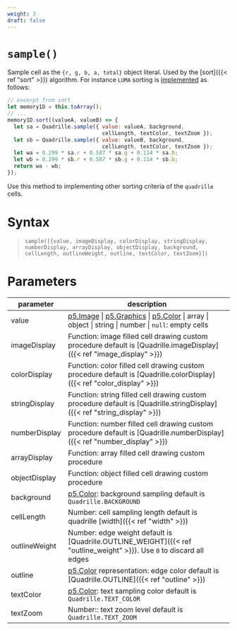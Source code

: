 ```yaml
---
weight: 3
draft: false
---
```


# `sample()`

Sample cell as the `{r, g, b, a, total}` object literal. Used by the [sort]({{< ref "sort" >}}) algorithm. For instance `LUMA` sorting is [implemented](https://github.com/objetos/p5.quadrille.js/blob/main/p5.quadrille.js#L1017) as follows:

``` js
// excerpt from sort
let memory1D = this.toArray();
// ...
memory1D.sort((valueA, valueB) => {
  let sa = Quadrille.sample({ value: valueA, background,
                              cellLength, textColor, textZoom });
  let sb = Quadrille.sample({ value: valueB, background,
                              cellLength, textColor, textZoom });
  let wa = 0.299 * sa.r + 0.587 * sa.g + 0.114 * sa.b;
  let wb = 0.299 * sb.r + 0.587 * sb.g + 0.114 * sb.b;
  return wa - wb;
});
```

Use this method to implementing other sorting criteria of the `quadrille` cells.

# Syntax

> `sample([{value, imageDisplay, colorDisplay, stringDisplay, numberDisplay, arrayDisplay, objectDisplay, background, cellLength, outlineWeight, outline, textColor, textZoom}])`

# Parameters

| parameter   | description                                                                                                     |
|-------------|-----------------------------------------------------------------------------------------------------------------|
| value       | [p5.Image](https://p5js.org/reference/#/p5.Image) \| [p5.Graphics](https://p5js.org/reference/#/p5.Graphics) \| [p5.Color](https://p5js.org/reference/#/p5.Color) \| array \| object \| string \| number \| `null`: empty cells |
| imageDisplay  | Function: image filled cell drawing custom procedure default is [Quadrille.imageDisplay]({{< ref "image_display" >}})        |
| colorDisplay  | Function: color filled cell drawing custom procedure default is [Quadrille.colorDisplay]({{< ref "color_display" >}})        |
| stringDisplay | Function: string filled cell drawing custom procedure default is [Quadrille.stringDisplay]({{< ref "string_display" >}})     |
| numberDisplay | Function: number filled cell drawing custom procedure default is [Quadrille.numberDisplay]({{< ref "number_display" >}})     | 
| arrayDisplay  | Function: array filled cell drawing custom procedure                                                          |
| objectDisplay | Function: object filled cell drawing custom procedure                                                         |
| background  | [p5.Color](https://p5js.org/reference/#/p5.Color): background sampling default is `Quadrille.BACKGROUND`        |
| cellLength  | Number: cell sampling length default is quadrille [width]({{< ref "width" >}})                                  |
| outlineWeight | Number: edge weight default is [Quadrille.OUTLINE_WEIGHT]({{< ref "outline_weight" >}}). Use `0` to discard all edges |
| outline       | [p5.Color](https://p5js.org/reference/#/p5.Color) representation: edge color default is [Quadrille.OUTLINE]({{< ref "outline" >}}) |
| textColor   | [p5.Color](https://p5js.org/reference/#/p5.Color): text sampling color default is `Quadrille.TEXT_COLOR`        |
| textZoom    | Number:: text zoom level default is `Quadrille.TEXT_ZOOM`                                                       |
